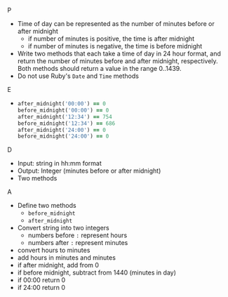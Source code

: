 P

- Time of day can be represented as the number of minutes before or after midnight
  - if number of minutes is positive, the time is after midnight
  - if number of minutes is negative, the time is before midnight
- Write two methods that each take a time of day in 24 hour format, and return the number of minutes before and after midnight, respectively. Both methods should return a value in the range 0..1439.
- Do not use Ruby's ``Date`` and ``Time`` methods

E

- ```ruby
  after_midnight('00:00') == 0
  before_midnight('00:00') == 0
  after_midnight('12:34') == 754
  before_midnight('12:34') == 686
  after_midnight('24:00') == 0
  before_midnight('24:00') == 0
  ```

D

- Input: string in hh:mm format
- Output: Integer (minutes before or after midnight)
- Two methods

A

- Define two methods
  - ``before_midnight``
  - ``after_midnight``
- Convert string into two integers
  - numbers before ``:`` represent hours
  - numbers after ``:`` represent minutes
- convert hours to minutes
- add hours in minutes and minutes
- if after midnight, add from 0
- if before midnight, subtract from 1440 (minutes in day)
- if 00:00 return 0
- if 24:00 return 0